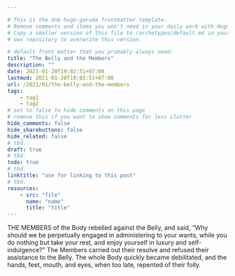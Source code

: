 ```yaml
---

# This is the dnb-hugo-garuda frontmatter template. 
# Remove comments and items you won't need in your daily work with Hugo.
# Copy a smaller version of this file to /archetypes/default.md in your
# own repository to overwrite this version.

# default front matter that you probably always need:
title: "The Belly and the Members"
description: ""
date: 2021-01-20T19:02:51+07:00
lastmod: 2021-01-20T19:02:51+07:00
url: /2021/01/the-belly-and-the-members
tags:
    - tag1
    - tag2
# set to false to hide comments on this page
# remove this if you want to show comments for less clutter
hide_comments: false
hide_sharebuttons: false
hide_related: false
# tbd.
draft: true
# tbd.
todo: true
# tbd.
linktitle: "use for linking to this post"
# tbd.
resources:
    - src: "file"
      name: "name"
      title: "title"
---
```

THE MEMBERS of the Body rebelled against the Belly, and said, “Why should we be perpetually engaged in administering to your wants, while you do nothing but take your rest, and enjoy yourself in luxury and self-indulgence?” The Members carried out their resolve and refused their assistance to the Belly. The whole Body quickly became debilitated, and the hands, feet, mouth, and eyes, when too late, repented of their folly.
